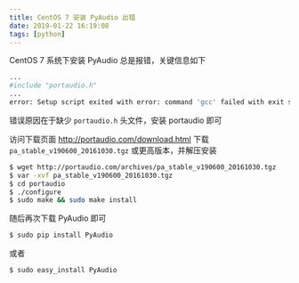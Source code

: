 ```yaml
---
title: CentOS 7 安装 PyAudio 出错
date: 2019-01-22 16:19:08
tags: [python]
---
```


CentOS 7 系统下安装 PyAudio 总是报错，关键信息如下

<!-- more --><!-- toc -->

```bash
...
#include "portaudio.h"
...
error: Setup script exited with error: command 'gcc' failed with exit status 1
```

错误原因在于缺少 `portaudio.h` 头文件，安装 portaudio 即可

访问下载页面 http://portaudio.com/download.html 下载 `pa_stable_v190600_20161030.tgz` 或更高版本，并解压安装

```bash
$ wget http://portaudio.com/archives/pa_stable_v190600_20161030.tgz
$ var -xvf pa_stable_v190600_20161030.tgz
$ cd portaudio
$ ./configure
$ sudo make && sudo make install
```

随后再次下载 PyAudio 即可

```bash
$ sudo pip install PyAudio
```

或者

```bash
$ sudo easy_install PyAudio
```
